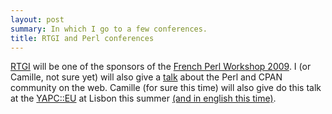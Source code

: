 ```yaml
---
layout: post
summary: In which I go to a few conferences.
title: RTGI and Perl conferences
---
```


<a href="http://rtgi.fr">RTGI</a> will be one of the sponsors of the <a href="http://conferences.mongueurs.net/fpw2009/">French Perl Workshop 2009</a>. I (or Camille, not sure yet) will also give a <a href="http://conferences.mongueurs.net/fpw2009/talk/1934">talk</a> about the Perl and CPAN community on the web. Camille (for sure this time) will also give do this talk at the <a href="http://yapceurope2009.org/ye2009/">YAPC::EU</a> at Lisbon this summer <a href="http://yapceurope2009.org/ye2009/talk/2061">(and in english this time)</a>.

